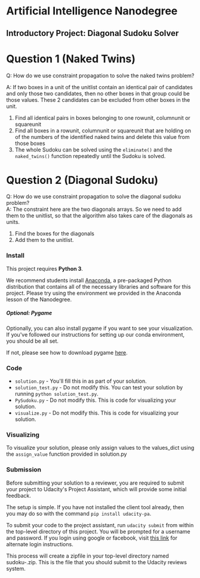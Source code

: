 # Artificial Intelligence Nanodegree
## Introductory Project: Diagonal Sudoku Solver

# Question 1 (Naked Twins)
Q: How do we use constraint propagation to solve the naked twins problem?

A: If two boxes in a unit of the unitlist contain an identical pair of candidates and only those two candidates, then no other boxes in that group could be those values. These 2 candidates can be excluded from other boxes in the unit.
  1. Find all identical pairs in boxes belonging to one rowunit, columnunit or squareunit
  2. Find all boxes in a rowunit, columnunit or squareunit that are holding on of the numbers of the identified naked twins and delete this value from those boxes
  3. The whole Sudoku can be solved using the ```eliminate()``` and the ```naked_twins()``` function repeatedly until the Sudoku is solved.

# Question 2 (Diagonal Sudoku)
Q: How do we use constraint propagation to solve the diagonal sudoku problem?  
A: The constraint here are the two diagonals arrays. So we need to add them to the unitlist, so that the algorithm also takes care of the diagonals as units.
  1. Find the boxes for the diagonals
  2. Add them to the unitlist. 
  

### Install

This project requires **Python 3**.

We recommend students install [Anaconda](https://www.continuum.io/downloads), a pre-packaged Python distribution that contains all of the necessary libraries and software for this project. 
Please try using the environment we provided in the Anaconda lesson of the Nanodegree.

##### Optional: Pygame

Optionally, you can also install pygame if you want to see your visualization. If you've followed our instructions for setting up our conda environment, you should be all set.

If not, please see how to download pygame [here](http://www.pygame.org/download.shtml).

### Code

* `solution.py` - You'll fill this in as part of your solution.
* `solution_test.py` - Do not modify this. You can test your solution by running `python solution_test.py`.
* `PySudoku.py` - Do not modify this. This is code for visualizing your solution.
* `visualize.py` - Do not modify this. This is code for visualizing your solution.

### Visualizing

To visualize your solution, please only assign values to the values_dict using the `assign_value` function provided in solution.py

### Submission
Before submitting your solution to a reviewer, you are required to submit your project to Udacity's Project Assistant, which will provide some initial feedback.  

The setup is simple.  If you have not installed the client tool already, then you may do so with the command `pip install udacity-pa`.  

To submit your code to the project assistant, run `udacity submit` from within the top-level directory of this project.  You will be prompted for a username and password.  If you login using google or facebook, visit [this link](https://project-assistant.udacity.com/auth_tokens/jwt_login) for alternate login instructions.

This process will create a zipfile in your top-level directory named sudoku-<id>.zip.  This is the file that you should submit to the Udacity reviews system.

